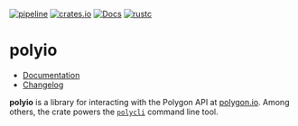 [![pipeline](https://gitlab.com/d-e-s-o/polyio/badges/master/pipeline.svg)](https://gitlab.com/d-e-s-o/polyio/commits/master)
[![crates.io](https://img.shields.io/crates/v/polyio.svg)](https://crates.io/crates/polyio)
[![Docs](https://docs.rs/polyio/badge.svg)](https://docs.rs/polyio)
[![rustc](https://img.shields.io/badge/rustc-1.54+-blue.svg)](https://blog.rust-lang.org/2021/07/29/Rust-1.54.0.html)

polyio
======

- [Documentation][docs-rs]
- [Changelog](CHANGELOG.md)

**polyio** is a library for interacting with the Polygon API at
[polygon.io][]. Among others, the crate powers the [`polycli`][polycli]
command line tool.

[docs-rs]: https://docs.rs/crate/polyio
[polycli]: https://crates.io/crates/polycli
[polygon.io]: https://polygon.io/
